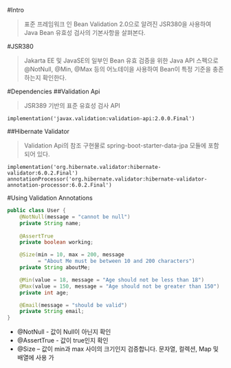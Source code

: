 #Intro
>표준 프레임워크 인 Bean Validation 2.0으로 알려진 JSR380을 사용하여 Java Bean 유효성 검사의 기본사항을 살펴본다.

#JSR380
>Jakarta EE 및 JavaSE의 일부인 Bean 유효 검증을 위한 Java API 스펙으로 @NotNull, @Min, @Max 등의 어노테이을 사용하여 Bean이 특정 기준을 충존하는지 확인한다.

#Dependencies
##Validation Api
>JSR389 기반의 표준 유효성 검사 API
````
implementation('javax.validation:validation-api:2.0.0.Final')
````
##Hibernate Validator
>Validation Api의 참조 구현물로 spring-boot-starter-data-jpa 모듈에 포함되어 있다.
````
implementation('org.hibernate.validator:hibernate-validator:6.0.2.Final')
annotationProcessor('org.hibernate.validator:hibernate-validator-annotation-processor:6.0.2.Final')
````
#Using Validation Annotations
~~~java
public class User {
    @NotNull(message = "cannot be null")
    private String name;
    
    @AssertTrue
    private boolean working;

    @Size(min = 10, max = 200, message 
          = "About Me must be between 10 and 200 characters")
    private String aboutMe;

    @Min(value = 18, message = "Age should not be less than 18")
    @Max(value = 150, message = "Age should not be greater than 150")
    private int age;

    @Email(message = "should be valid")
    private String email;
}
~~~
- @NotNull - 값이 Null이 아닌지 확인
- @AssertTrue - 값이 true인지 확인
- @Size – 값이 min과 max 사이의 크기인지 검증합니다. 문자열, 컬렉션, Map 및 배열에 사용 가